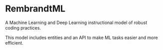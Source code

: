 # RembrandtML
A Machine Learning and Deep Learning instructional model of robust coding practices.

This model includes entities and an API to make ML tasks easier and more efficient.